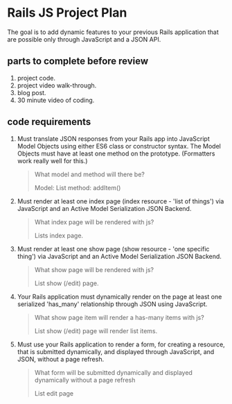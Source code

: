 # Rails JS Project Plan

The goal is to add dynamic features to your previous Rails application that are possible only through JavaScript and a JSON API.

## parts to complete before review

1. project code.
2. project video walk-through.
3. blog post.
4. 30 minute video of coding.

## code requirements

1. Must translate JSON responses from your Rails app into JavaScript Model Objects using either ES6 class or constructor syntax. The Model Objects must have at least one method on the prototype. (Formatters work really well for this.)
  
    > What model and method will there be?
    >
    > Model: List
    > method: addItem()

2. Must render at least one index page (index resource - 'list of things') via JavaScript and an Active Model Serialization JSON Backend.

    > What index page will be rendered with js?
    >
    > Lists index page.

3. Must render at least one show page (show resource - 'one specific thing') via JavaScript and an Active Model Serialization JSON Backend.

    > What show page will be rendered with js?
    >
    > List show (/edit) page.

4. Your Rails application must dynamically render on the page at least one serialized 'has_many' relationship through JSON using JavaScript.

    > What show page item will render a has-many items with js?
    >
    > List show (/edit) page will render list items.

5. Must use your Rails application to render a form, for creating a resource, that is submitted dynamically, and displayed through JavaScript, and JSON, without a page refresh.

    > What form will be submitted dynamically and displayed dynamically without a page refresh
    >
    > List edit page
